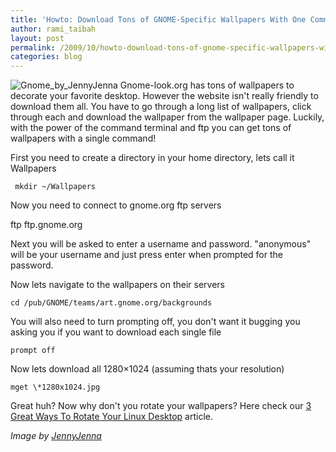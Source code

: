 ```yaml
---
title: 'Howto: Download Tons of GNOME-Specific Wallpapers With One Command'
author: rami_taibah
layout: post
permalink: /2009/10/howto-download-tons-of-gnome-specific-wallpapers-with-one-command/
categories: blog
---
```

![Gnome_by_JennyJenna](../../../i/Gnome_by_JennyJenna.jpg)
Gnome-look.org has tons of wallpapers to decorate your favorite desktop. However the website isn't really friendly to download them all. You have to go through a long list of wallpapers, click through each and download the wallpaper from the wallpaper page. Luckily, with the power of the command terminal and ftp you can get tons of wallpapers with a single command!

First you need to create a directory in your home directory, lets call it Wallpapers 

     mkdir ~/Wallpapers

Now you need to connect to gnome.org ftp servers 

ftp ftp.gnome.org

Next you will be asked to enter a username and password. "anonymous" will be your username and just press enter when prompted for the password. 

Now lets navigate to the wallpapers on their servers 

    cd /pub/GNOME/teams/art.gnome.org/backgrounds

You will also need to turn prompting off, you don't want it bugging you asking you if you want to download each single file 

    prompt off 

Now lets download all 1280×1024 (assuming thats your resolution) 

    mget \*1280x1024.jpg

Great huh? Now why don't you rotate your wallpapers? Here check our [3 Great Ways To Rotate Your Linux Desktop](../../03/3-great-ways-to-rotate-your-linux-desktop/) article.

*Image by [JennyJenna](http://jennyjenna.deviantart.com/art/Gnome-55354979)*
